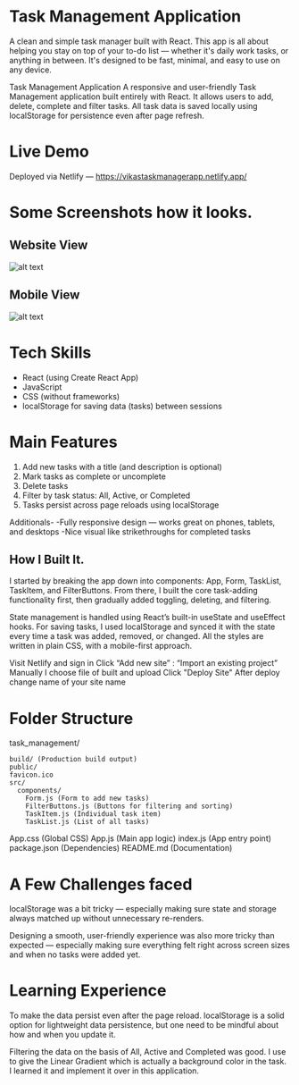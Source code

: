   # Task Management Application

A clean and simple task manager built with React. This app is all about helping you stay on top of your to-do list — whether it's daily work tasks, or anything in between. It's designed to be fast, minimal, and easy to use on any device.

Task Management Application A responsive and user-friendly Task Management application built entirely with React. It allows users to add, delete, complete and filter tasks. All task data is saved locally using localStorage for persistence even after page refresh.

# Live Demo
Deployed via Netlify — https://vikastaskmanagerapp.netlify.app/

# Some Screenshots how it looks.
## Website View
![alt text](screenshot1.jpeg)
## Mobile View
![alt text](screenshot2.jpg)

# Tech Skills
- React (using Create React App)
- JavaScript 
- CSS (without frameworks)
- localStorage for saving data (tasks) between sessions

# Main Features

1. Add new tasks with a title (and description is optional)
2. Mark tasks as complete or uncomplete
3. Delete tasks 
4. Filter by task status:
   All, Active, or Completed
5. Tasks persist across page reloads using localStorage

Additionals-
-Fully responsive design — works great on phones, tablets, and desktops
-Nice visual  like strikethroughs for completed tasks


## How I Built It.

I started by breaking the app down into components: App, Form, TaskList, TaskItem, and FilterButtons. From there, I built the core task-adding functionality first, then gradually added toggling, deleting, and filtering.

State management is handled using React’s built-in useState and useEffect hooks. For saving tasks, I used localStorage and synced it with the state every time a task was added, removed, or changed. All the styles are written in plain CSS, with a mobile-first approach.

Visit Netlify and sign in Click “Add new site” : “Import an existing project” Manually I choose file of built and 
upload Click "Deploy Site" After deploy 
change name of your site name

# Folder Structure

  task_management/
  
    build/ (Production build output)
    public/
    favicon.ico
    src/
      components/
        Form.js (Form to add new tasks)
        FilterButtons.js (Buttons for filtering and sorting)
        TaskItem.js (Individual task item)
        TaskList.js (List of all tasks)
  App.css (Global CSS)
  App.js (Main app logic)
  index.js (App entry point)
  package.json (Dependencies)
  README.md (Documentation)


# A Few Challenges faced

localStorage was a bit tricky — especially making sure state and storage always matched up without unnecessary re-renders.

Designing a smooth, user-friendly experience was also more tricky than expected — especially making sure everything felt right across screen sizes and when no tasks were added yet.

# Learning Experience

To make the data persist even after the page reload.
localStorage is a solid option for lightweight data persistence, but one need to be mindful about how and when you update it.

Filtering the data on the basis of All, Active and Completed was good.
I use to give the Linear Gradient which is actually a background color in the task. I learned it and implement it over in this application.
